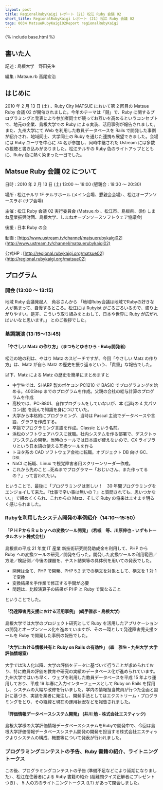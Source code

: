 ```yaml
---
layout: post
title: RegionalRubyKaigi レポート (21) 松江 Ruby 会議 02
short_title: RegionalRubyKaigi レポート (21) 松江 Ruby 会議 02
tags: 0034 MatsueRubyKaigi02Report regionalRubyKaigi
---
```

{% include base.html %}


## 書いた人

記述
:  島根大学　野田先生

編集
:  Matsue.rb 高尾宏治

## はじめに

2010 年 2 月 13 日 (土) 、Ruby City MATSUE において第 2 回目の Matsue Ruby 会議 02 が開催されました。今年のテーマは「競」で、Ruby に関するプログラミングと発表により参加者同士が競ってお互いを高めるというコンセプトで、地元の企業、島根大学での Ruby による実装、活用事例が報告されました。また、九州大学にて Web を利用した教員データベースを Rails で開発した事例が紹介され、地域同士、大学同士の Ruby を通じた連携も展望できました。会場には Ruby ユーザを中心に 74 名が参加し、同時中継された Ustream には多数の視聴と書き込みがありました。松江テルサの Ruby 色のライトアップとともに、Ruby 色に熱く染まった一日でした。

## Matsue Ruby 会議 02 について

日時
: 2010 年 2 月 13 日 (土) 13:00 〜 18:00 (懇親会 : 18:30 〜 20:30)

場所
: 松江テルサ 1F テルサホール (メイン会場、懇親会会場) 、松江オープンソースラボ (サブ会場)

主催
: 松江 Ruby 会議 02 実行委員会 (Matsue.rb 、松江市、島根県、(財) しまね産業振興財団、島根大学、しまねオープンソースソフトウェア協議会)

後援
: 日本 Ruby の会

動画
:  [http://www.ustream.tv/channel/matsuerubykaigi02](http://www.ustream.tv/channel/matsuerubykaigi02)

公式HP
: [http://regional.rubykaigi.org/matsue02](http://regional.rubykaigi.org/matsue02)

## プログラム

### 開会 (13:00 〜 13:15)

地域 Ruby 会議発起人　角谷さんから
「地域Ruby会議は地域でRubyの好きな人が集まって、自慢するところ。松江には Rubyist がごろごろいるので、盛り上がりやすい。是非、こういう取り組みをとおして、日本や世界に Ruby が広がればいいなと思います。」
とのご挨拶でした。

### 基調講演 (13:15〜13:45)

#### 「やさしい Matz の作り方」 (まつもとゆきひろ - Ruby開発者)

松江の地の利は、やはり Matz のスピーチですが、今回「やさしい Matz の作り方」は、Matz が自ら Matz の歴史を振り返るという、「貴重」な報告でした。

以下、Matz による Matz の歴史を簡単にまとめますと

* 中学生では、SHARP 製のポケコン PC1210 で BASIC でプログラミングを始める。400Step までのプログラムを作成。父親の会社の給与計算のプログラムを作成
* 高校では、PC-8801、自作プログラムをしていないが、本 (当時の 4 大パソコン誌) を読んで知識を身につけていた。
* 大学から本格的にプログラミング、当時は Pascal 主流でデータベースや言語、グラフを作成する。
* 卒論でプログラミング言語を作成。Classic という名前。
* 浜松のソフトウェアハウスに就職。社内システムを作る部署で、デスクトップシステムの開発。当時のツールでは日本語が使えないので、CX ライブラリという日本語の使える互換ツールを作る
* トヨタ系の CAD ソフトウェア会社に転職。オブジェクト DB 向け GC、DSL
* NaCl に転職、Linux で視覚障害者用スクリーンリーダー作成。
* これから先のこと…死ぬまでプログラマー「おじいさん、また作ってるの？」って言われたい。


ということで、最後に「プログラミングは楽しい！　30 年間プログラミングをエンジョイして来た。『仕事で辛い事は無いの？』と質問されても、思いつかない。」で締めくくられ、これからの Matz、そして Ruby の将来はますます明るく感じられました。

### Rubyを利用したシステム開発の事例紹介（14:10〜15:50）

#### 「ＰＨＰからＲｕｂｙへの変換ツール開発」 (若槻　等、川原伸也 - いずもトータルネット株式会社)

島根県の平成 21 年度 IT 産業 新技術研究開発助成金を利用して、PHP から Ruby への変換ツールの研究／開発を行った。開発した変換ツールの利用範囲／方法／検証例／今後の課題を、テスト結果等の具体例を用いての発表でした。

* 開発は全て、PHP で開発、PHP 5.2 までの構文を対象として、構文を 1 対 1 で変換
* 変換結果を手作業で修正する手間が必要
* 問題は、比較演算子の結果が PHP と Ruby で異なること


ということでした。

#### 「発達障害児支援における活用事例」 (縄手雅彦 - 島根大学)

島根大学では大学のプロジェクト研究として Ruby を活用したアプリケーションの開発とオープンソース化を進めていますが、その一環として発達障害児支援ツールを Ruby で開発した事例の報告でした。

#### 「大学における情報共有と Ruby on Rails の有効性」 (森　雅生 - 九州大学 大学評価情報室)

大学では法人化以降、大学の評価をデータに基づいて行うことが求められており、特に教員の評価を教育や研究の実績のデータベース化が進められています。
九州大学ではいち早く、ウェブを利用した教員データベースを平成 15 年より運用しており、平成 19 年春に入力インターフェースとして Ruby on Rails を採用し、システムの大幅な改修を行いました。学内の情報担当教員が行つた企画と設計に基づき、実装を業者に発注し、開発手法としてはエクストリーム・プログラミングをとり、その経緯と現在の運用状況などを報告されました。

#### 「評価情報データベースシステム開発」 (井川 勉 - 株式会社エスティック)

島根大学様の大学評価情報データベースシステムをRubyで開発中で、今回は島根大学評価情報データベースシステム開発の開発を担当する株式会社エスティックよりシステムの構成、概要等について発表が行われました。

### プログラミングコンテストの予告、Ruby 書籍の紹介、ライトニングトークス

この後、プログラミングコンテストの予告 (準備不足などにより延期になりました) 、松江在住著者による Ruby 書籍の紹介 (超難問クイズ正解者にプレゼントつき) 、 5 人の方のライトニングトークス (LT) があって閉会しました。


